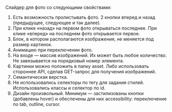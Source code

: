 Слайдер для фото со следующими свойствами:

1. Есть возможность пролистывать фото. 2 кнопки вперед и назад (предыдущее, следующее и так далее).
2. При клике «назад» на первом фото открываться последнее. При клике «вперед» на последнем фото открывается первое.
3. Блок, в котором располагаются изображения, не меняется под размер картинок.
4. Анимацию при переключении фото.
5. На входе — массив изображений. Их может быть любое количество. Не завязывается на порядковый номер элемента.
6. Картинки можно положить в папку asset. Либо использовать стороннее API, сделав GET-запрос для получения изображений.
7. Семантическая верстка.
8. Не использовались селекторы по тегу для задания стилей. Использовались классы и селектор по id.
9. Дизайн произвольный. Минимум — застилизованы кнопки (добавлены hover) и обеспечены для них accessibility: переключение по tab, outline, cursor.